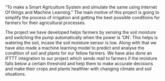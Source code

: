 “To make a Smart Agriculture System and simulate the
same using Internet Of things and Machine Learning.”
The main motive of this project is going to simplify the process
of irrigation and getting the best possible conditions for farmers
for their agricultural processes.

The project we have developed helps farmers by sensing the soil moisture and switching the
pump automatically when the power is ‘ON’. This helps is watering the soil, incase the soil
moisture sensor is low. Along with that we have also made a machine learning model to predict
and analyse the condition of soil and plants for our fellow farmers. We have also done an IFTTT
integration to our project which sends mail to farmers if the moisture falls below a certain
threshold and help them to make accurate decisions and make their crops and plants healthier
with changing climate and soil situations.
